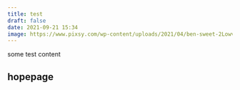 ```yaml
---
title: test
draft: false
date: 2021-09-21 15:34
image: https://www.pixsy.com/wp-content/uploads/2021/04/ben-sweet-2LowviVHZ-E-unsplash-1.jpeg
---
```

some test content

## hopepage